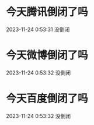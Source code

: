 # 今天腾讯倒闭了吗

2023-11-24 0:53:31 没倒闭

# 今天微博倒闭了吗

2023-11-24 0:53:32 没倒闭

# 今天百度倒闭了吗

2023-11-24 0:53:32 没倒闭

